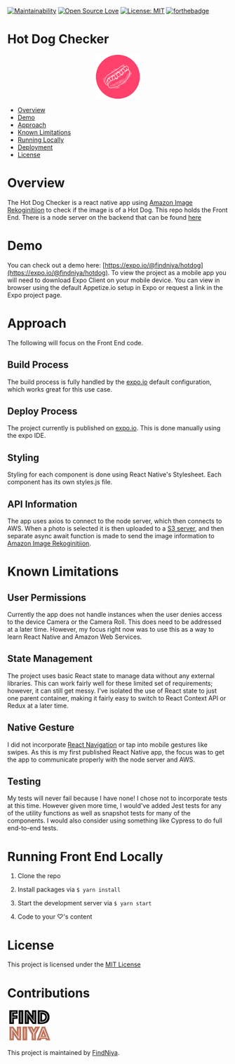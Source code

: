 
[![Maintainability](https://api.codeclimate.com/v1/badges/3c9abc71b701bf9e9945/maintainability)](https://codeclimate.com/github/np6176a/client-hotdog/maintainability)
[![Open Source Love](https://badges.frapsoft.com/os/v2/open-source.svg?v=103)](https://github.com/ellerbrock/open-source-badges/)
[![License: MIT](https://img.shields.io/badge/License-MIT-yellow.svg)](https://opensource.org/licenses/MIT)
[![forthebadge](https://forthebadge.com/images/badges/built-by-hipsters.svg)](https://forthebadge.com)

# Hot Dog Checker

<p align="center">
  <img src="readme_images/icon.png" width="100">
</p>

* [Overview](#overview)
* [Demo](#demo)
* [Approach](#approach)
* [Known Limitations](#known-limitations)
* [Running Locally](#running-locally)
* [Deployment](#deployment)
* [License](#license)

# Overview

The Hot Dog Checker is a react native app using [Amazon Image Rekoginitiion](https://aws.amazon.com/rekognition/) to
check if the image is of a Hot Dog. This repo holds the Front End. There is a node server on the backend that
can be found [here](https://github.com/np6176a/server-hotdog)  

# Demo

You can check out a demo here: [https://expo.io/@findniya/hotdog](https://expo.io/@findniya/hotdog).
To view the project as a mobile app you will need to download Expo Client on your mobile device.
You can view in browser using the default Appetize.io setup in Expo or request a link in the Expo project page. 

# Approach
The following will focus on the Front End code.

## Build Process

The build process is fully handled by the [expo.io](https://expo.io/) default configuration, which works great for this use case.

## Deploy Process

The project currently is published on [expo.io](https://expo.io/@findniya/hotdog). This is done manually using the expo IDE.

## Styling

Styling for each component is done using React Native's Stylesheet. Each component has its own
styles.js file.

## API Information

The app uses axios to connect to the node server, which then connects to AWS.
When a photo is selected it is then uploaded to a [S3 server](https://aws.amazon.com/s3/), and then separate async await function
is made to send the image information to [Amazon Image Rekoginitiion](https://aws.amazon.com/rekognition/).

# Known Limitations

## User Permissions
Currently the app does not handle instances when the user denies access to the device Camera or the Camera Roll.
This does need to be addressed at a later time. However, my focus right now was to use this as a way to learn React Native and
Amazon Web Services.

## State Management
The project uses basic React state to manage data without any external libraries. This
can work fairly well for these limited set of requirements; however, it can still
get messy. I've isolated the use of React state to just one parent container, making it fairly easy
to switch to React Context API or Redux at a later time.

## Native Gesture
I did not incorporate [React Navigation](https://github.com/react-navigation/react-navigation) or tap into mobile
gestures like swipes. As this is my first published React Native app, the focus was to get the app to communicate
properly with the node server and AWS.

## Testing
My tests will never fail because I have none! I chose not to incorporate tests at this time. 
However given more time, I would've added Jest tests for any of the utility functions as well as snapshot tests for many of the components.
I would also consider using something like Cypress to do full end-to-end tests.

# Running Front End Locally

1. Clone the repo

1. Install packages via `$ yarn install`

1. Start the development server via `$ yarn start`

1. Code to your ♡'s content

# License

This project is licensed under the [MIT License](./LICENSE)

# Contributions

![FindNiya Logo](readme_images/logo-fn2.png)

This project is maintained by [FindNiya](https://www.findniya.com/). 
